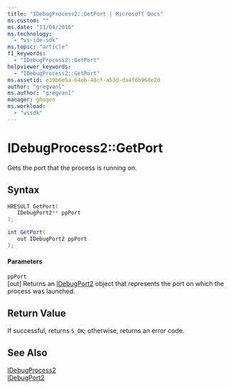 ```yaml
---
title: "IDebugProcess2::GetPort | Microsoft Docs"
ms.custom: ""
ms.date: "11/04/2016"
ms.technology: 
  - "vs-ide-sdk"
ms.topic: "article"
f1_keywords: 
  - "IDebugProcess2::GetPort"
helpviewer_keywords: 
  - "IDebugProcess2::GetPort"
ms.assetid: e39b6e5a-64eb-48cf-a53d-da4fdb968e2d
author: "gregvanl"
ms.author: "gregvanl"
manager: ghogen
ms.workload: 
  - "vssdk"
---
```

# IDebugProcess2::GetPort
Gets the port that the process is running on.  
  
## Syntax  
  
```cpp  
HRESULT GetPort(   
   IDebugPort2** ppPort  
);  
```  
  
```csharp  
int GetPort(   
   out IDebugPort2 ppPort  
);  
```  
  
#### Parameters  
 `ppPort`  
 [out] Returns an [IDebugPort2](../../../extensibility/debugger/reference/idebugport2.md) object that represents the port on which the process was launched.  
  
## Return Value  
 If successful, returns `S_OK`; otherwise, returns an error code.  
  
## See Also  
 [IDebugProcess2](../../../extensibility/debugger/reference/idebugprocess2.md)   
 [IDebugPort2](../../../extensibility/debugger/reference/idebugport2.md)